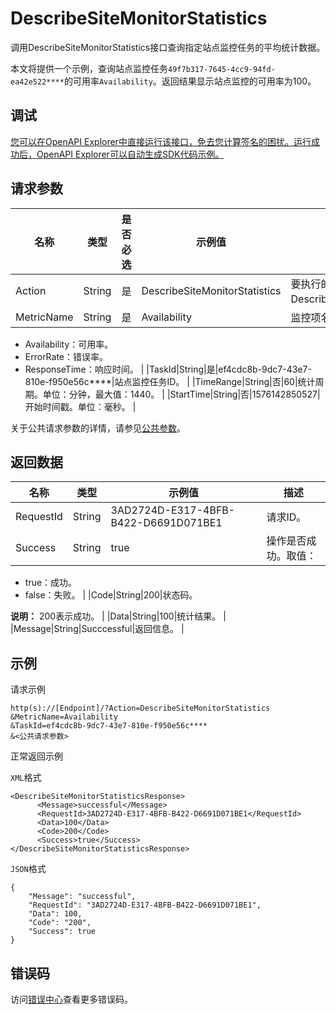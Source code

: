 # DescribeSiteMonitorStatistics

调用DescribeSiteMonitorStatistics接口查询指定站点监控任务的平均统计数据。

本文将提供一个示例，查询站点监控任务`49f7b317-7645-4cc9-94fd-ea42e522****`的可用率`Availability`。返回结果显示站点监控的可用率为100。

## 调试

[您可以在OpenAPI Explorer中直接运行该接口，免去您计算签名的困扰。运行成功后，OpenAPI Explorer可以自动生成SDK代码示例。](https://api.aliyun.com/#product=Cms&api=DescribeSiteMonitorStatistics&type=RPC&version=2019-01-01)

## 请求参数

|名称|类型|是否必选|示例值|描述|
|--|--|----|---|--|
|Action|String|是|DescribeSiteMonitorStatistics|要执行的操作，取值：DescribeSiteMonitorStatistics。 |
|MetricName|String|是|Availability|监控项名称。取值：

 -   Availability：可用率。
-   ErrorRate：错误率。
-   ResponseTime：响应时间。 |
|TaskId|String|是|ef4cdc8b-9dc7-43e7-810e-f950e56c\*\*\*\*|站点监控任务ID。 |
|TimeRange|String|否|60|统计周期。单位：分钟，最大值：1440。 |
|StartTime|String|否|1576142850527|开始时间戳。单位：毫秒。 |

关于公共请求参数的详情，请参见[公共参数](~~199331~~)。

## 返回数据

|名称|类型|示例值|描述|
|--|--|---|--|
|RequestId|String|3AD2724D-E317-4BFB-B422-D6691D071BE1|请求ID。 |
|Success|String|true|操作是否成功。取值：

 -   true：成功。
-   false：失败。 |
|Code|String|200|状态码。

 **说明：** 200表示成功。 |
|Data|String|100|统计结果。 |
|Message|String|Succcessful|返回信息。 |

## 示例

请求示例

```
http(s)://[Endpoint]/?Action=DescribeSiteMonitorStatistics
&MetricName=Availability
&TaskId=ef4cdc8b-9dc7-43e7-810e-f950e56c****
&<公共请求参数>
```

正常返回示例

`XML`格式

```
<DescribeSiteMonitorStatisticsResponse>
	  <Message>successful</Message>
	  <RequestId>3AD2724D-E317-4BFB-B422-D6691D071BE1</RequestId>
	  <Data>100</Data>
	  <Code>200</Code>
	  <Success>true</Success>
</DescribeSiteMonitorStatisticsResponse>
```

`JSON`格式

```
{
	"Message": "successful",
	"RequestId": "3AD2724D-E317-4BFB-B422-D6691D071BE1",
	"Data": 100,
	"Code": "200",
	"Success": true
}
```

## 错误码

访问[错误中心](https://error-center.aliyun.com/status/product/Cms)查看更多错误码。

